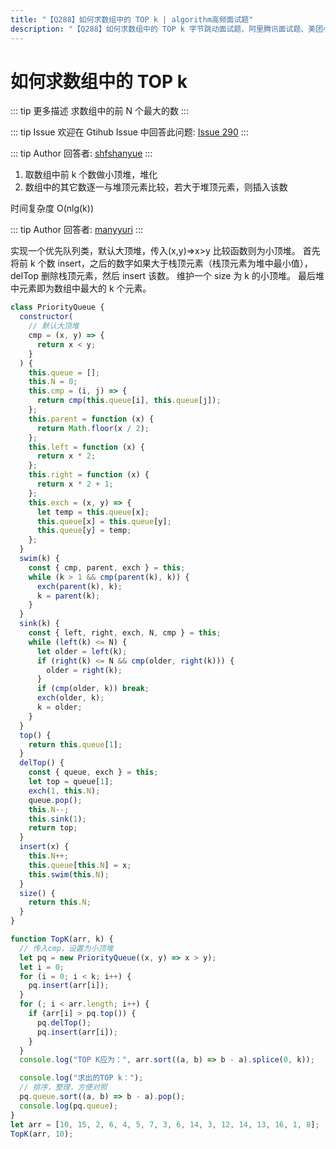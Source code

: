 ```yaml
---
title: "【Q288】如何求数组中的 TOP k | algorithm高频面试题"
description: "【Q288】如何求数组中的 TOP k 字节跳动面试题、阿里腾讯面试题、美团小米面试题。"
---
```


# 如何求数组中的 TOP k

::: tip 更多描述
求数组中的前 N 个最大的数
:::

::: tip Issue
欢迎在 Gtihub Issue 中回答此问题: [Issue 290](https://github.com/shfshanyue/Daily-Question/issues/290)
:::

::: tip Author
回答者: [shfshanyue](https://github.com/shfshanyue)
:::

1. 取数组中前 k 个数做小顶堆，堆化
1. 数组中的其它数逐一与堆顶元素比较，若大于堆顶元素，则插入该数

时间复杂度 O(nlg(k))

::: tip Author
回答者: [manyyuri](https://github.com/manyyuri)
:::

实现一个优先队列类，默认大顶堆，传入(x,y)=>x>y 比较函数则为小顶堆。
首先将前 k 个数 insert，之后的数字如果大于栈顶元素（栈顶元素为堆中最小值），delTop 删除栈顶元素，然后 insert 该数。
维护一个 size 为 k 的小顶堆。
最后堆中元素即为数组中最大的 k 个元素。

```javascript
class PriorityQueue {
  constructor(
    // 默认大顶堆
    cmp = (x, y) => {
      return x < y;
    }
  ) {
    this.queue = [];
    this.N = 0;
    this.cmp = (i, j) => {
      return cmp(this.queue[i], this.queue[j]);
    };
    this.parent = function (x) {
      return Math.floor(x / 2);
    };
    this.left = function (x) {
      return x * 2;
    };
    this.right = function (x) {
      return x * 2 + 1;
    };
    this.exch = (x, y) => {
      let temp = this.queue[x];
      this.queue[x] = this.queue[y];
      this.queue[y] = temp;
    };
  }
  swim(k) {
    const { cmp, parent, exch } = this;
    while (k > 1 && cmp(parent(k), k)) {
      exch(parent(k), k);
      k = parent(k);
    }
  }
  sink(k) {
    const { left, right, exch, N, cmp } = this;
    while (left(k) <= N) {
      let older = left(k);
      if (right(k) <= N && cmp(older, right(k))) {
        older = right(k);
      }
      if (cmp(older, k)) break;
      exch(older, k);
      k = older;
    }
  }
  top() {
    return this.queue[1];
  }
  delTop() {
    const { queue, exch } = this;
    let top = queue[1];
    exch(1, this.N);
    queue.pop();
    this.N--;
    this.sink(1);
    return top;
  }
  insert(x) {
    this.N++;
    this.queue[this.N] = x;
    this.swim(this.N);
  }
  size() {
    return this.N;
  }
}

function TopK(arr, k) {
  // 传入cmp，设置为小顶堆
  let pq = new PriorityQueue((x, y) => x > y);
  let i = 0;
  for (i = 0; i < k; i++) {
    pq.insert(arr[i]);
  }
  for (; i < arr.length; i++) {
    if (arr[i] > pq.top()) {
      pq.delTop();
      pq.insert(arr[i]);
    }
  }
  console.log("TOP K应为：", arr.sort((a, b) => b - a).splice(0, k));

  console.log("求出的TOP k：");
  // 排序，整理，方便对照
  pq.queue.sort((a, b) => b - a).pop();
  console.log(pq.queue);
}
let arr = [10, 15, 2, 6, 4, 5, 7, 3, 6, 14, 3, 12, 14, 13, 16, 1, 8];
TopK(arr, 10);
```
